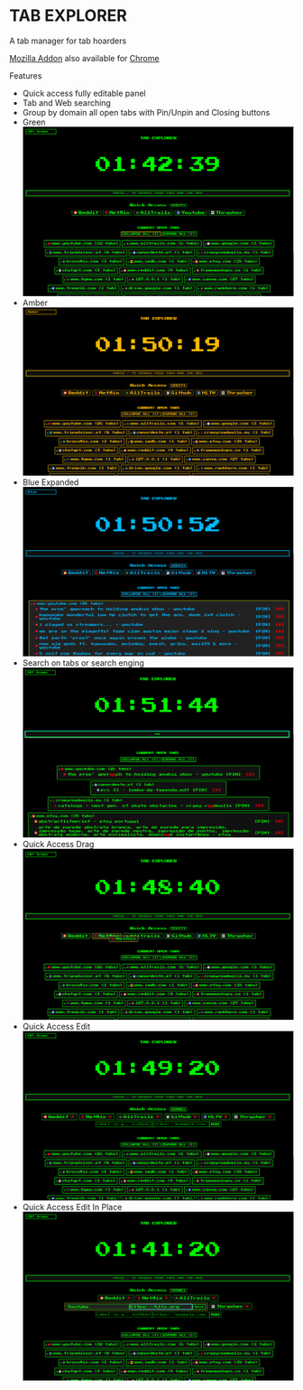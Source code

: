 # TAB EXPLORER
A tab manager for tab hoarders

[Mozilla Addon](https://firefox.joaopacheco.me) also available for [Chrome](https://chrome.joaopacheco.me)

Features 
- Quick access fully editable panel
- Tab and Web searching
- Group by domain all open tabs with Pin/Unpin and Closing buttons
- Green![GreenNormal](https://raw.githubusercontent.com/eddieatjollyroger/New-Tab-Explorer/refs/heads/main/TabExplorer/Screens/GreenNormal.png)
- Amber![AmberNormal](https://raw.githubusercontent.com/eddieatjollyroger/New-Tab-Explorer/refs/heads/main/TabExplorer/Screens/Amber.png)
- Blue Expanded![BlueExpanded](https://raw.githubusercontent.com/eddieatjollyroger/New-Tab-Explorer/refs/heads/main/TabExplorer/Screens/BlueExpanded.png)
- Search on tabs or search enging ![GreenSearch](https://raw.githubusercontent.com/eddieatjollyroger/New-Tab-Explorer/refs/heads/main/TabExplorer/Screens/GreenSearch.png)
- Quick Access Drag![GreenQuickAccessDrag](https://raw.githubusercontent.com/eddieatjollyroger/New-Tab-Explorer/refs/heads/main/TabExplorer/Screens/GreenQuickAccessDrag.png)
- Quick Access Edit![GreenQuickAccessEdit](https://raw.githubusercontent.com/eddieatjollyroger/New-Tab-Explorer/refs/heads/main/TabExplorer/Screens/GreenQuickAccessEdit.png)
- Quick Access Edit In Place![GreenQuickAccessEditInPlace](https://raw.githubusercontent.com/eddieatjollyroger/New-Tab-Explorer/refs/heads/main/TabExplorer/Screens/GreenQuickAccessEditInPlace.png)

